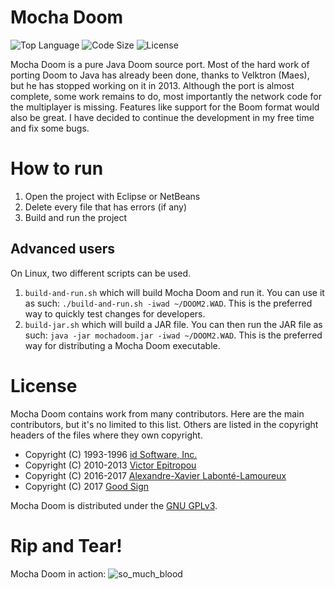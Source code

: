 # Mocha Doom

![Top Language](https://img.shields.io/github/languages/top/axdoomer/mochadoom.svg?style=flat)
![Code Size](https://img.shields.io/github/languages/code-size/axdoomer/mochadoom.svg?style=flat)
![License](https://img.shields.io/github/license/axdoomer/mochadoom.svg?style=flat&logo=gnu)

Mocha Doom is a pure Java Doom source port. Most of the hard work of porting Doom to Java has already been done, thanks to Velktron (Maes), but he has stopped working on it in 2013. Although the port is almost complete, some work remains to do, most importantly the network code for the multiplayer is missing. Features like support for the Boom format would also be great. I have decided to continue the development in my free time and fix some bugs.

# How to run

1. Open the project with Eclipse or NetBeans
2. Delete every file that has errors (if any)
3. Build and run the project

## Advanced users

On Linux, two different scripts can be used.

1. `build-and-run.sh` which will build Mocha Doom and run it. You can use it as such: `./build-and-run.sh -iwad ~/DOOM2.WAD`. This is the preferred way to quickly test changes for developers.
2. `build-jar.sh` which will build a JAR file. You can then run the JAR file as such: `java -jar mochadoom.jar -iwad ~/DOOM2.WAD`. This is the preferred way for distributing a Mocha Doom executable.

# License

Mocha Doom contains work from many contributors. Here are the main contributors, but it's no limited to this list. Others are listed in the copyright headers of the files where they own copyright.

- Copyright (C) 1993-1996  [id Software, Inc.](http://www.idsoftware.com/)
- Copyright (C) 2010-2013  [Victor Epitropou](https://sourceforge.net/projects/mochadoom/)
- Copyright (C) 2016-2017  [Alexandre-Xavier Labonté-Lamoureux](https://github.com/AXDOOMER/)
- Copyright (C) 2017  [Good Sign](https://github.com/GoodSign2017)

Mocha Doom is distributed under the [GNU GPLv3](https://www.gnu.org/licenses/gpl-3.0.en.html).

# Rip and Tear!

Mocha Doom in action:
![so_much_blood](https://cloud.githubusercontent.com/assets/6194072/18658610/94a326c2-7ed2-11e6-98af-4ed4c8b28510.png)
